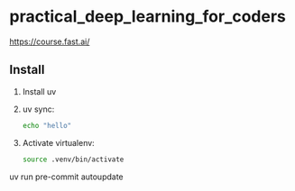 # practical_deep_learning_for_coders
https://course.fast.ai/

## Install

1. Install uv

2. uv sync:
    ```bash
    echo "hello"
    ```

3. Activate virtualenv:
    ```bash
    source .venv/bin/activate
    ```


uv run pre-commit autoupdate
